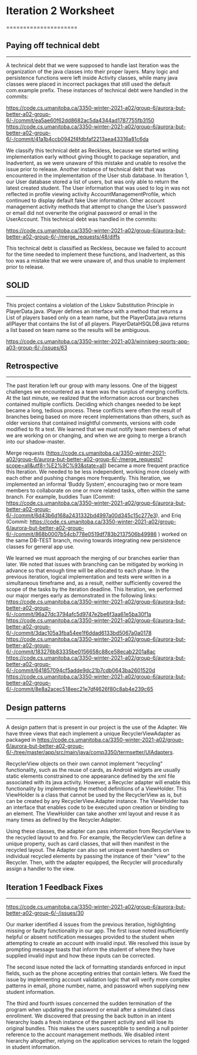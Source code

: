 # Iteration 2 Worksheet
=====================

## **Paying off technical debt**
-----------------

A technical debt that we were supposed to handle last Iteration was the organization of the java classes into their proper layers. Many logic and persistence functions were left inside Activity classes, while many java classes were placed in incorrect packages that still used the default com.example prefix. These instances of technical debt were handled in the commits:

https://code.cs.umanitoba.ca/3350-winter-2021-a02/group-6/aurora-but-better-a02-group-6/-/commit/ea5ae60f62dd8682ac5da4344ad1787755fb3150 
https://code.cs.umanitoba.ca/3350-winter-2021-a02/group-6/aurora-but-better-a02-group-6/-/commit/41a1b4ccb0942f4fdbfaf2213aea43316a81c6da

We classify this technical debt as Reckless, because we started writing implementation early without giving thought to package separation, and Inadvertent, as we were unaware of this mistake and unable to resolve the issue prior to release.
Another instance of technical debt that was encountered in the implementation of the User stub database. In Iteration 1, our User database stored a list of users, but was only able to return the latest created student. The User information that was used to log in was not reflected in profile viewing activity AccountManagementProfile, which continued to display default fake User information. Other account management activity methods that attempt to change the User’s password or email did not overwrite the original password or email in the UserAccount. This technical debt was handled in the commits:

https://code.cs.umanitoba.ca/3350-winter-2021-a02/group-6/aurora-but-better-a02-group-6/-/merge_requests/48/diffs

This technical debt is classified as Reckless, because we failed to account for the time needed to implement these functions, and Inadvertent, as this too was a mistake that we were unaware of, and thus unable to implement prior to release.

## **SOLID**
----------------

This project contains a violation of the Liskov Substitution Principle in PlayerData.java. IPlayer defines an interface with a method that returns a List of players based only on a team name, but the PlayerData.java returns allPlayer that contains the list of all players. PlayerDataHSQLDB.java returns a list based on team name so the results will be ambiguous.

https://code.cs.umanitoba.ca/3350-winter-2021-a03/winnipeg-sports-app-a03-group-6/-/issues/63

## **Retrospective**
----------

The past Iteration left our group with many lessons. One of the biggest challenges we encountered as a team was the surplus of merging conflicts. At the last minute, we realized that the information across our branches contained multiple conflicts. Deciding which changes needed to be kept became a long, tedious process. These conflicts were often the result of branches being based on more recent implementations than others, such as older versions that contained insightful comments, versions with code modified to fit a test. We learned that we must notify team members of what we are working on or changing, and when we are going to merge a branch into our shadow-master. 

Merge requests (https://code.cs.umanitoba.ca/3350-winter-2021-a02/group-6/aurora-but-better-a02-group-6/-/merge_requests?scope=all&utf8=%E2%9C%93&state=all) became a more frequent practice this Iteration. We needed to be less independent, working more closely with each other and pushing changes more frequently. This Iteration, we implemented an informal ‘Buddy System’, encouraging two or more team members to collaborate on one or more related tasks, often within the same branch. For example, buddies Tuan (Commit: https://code.cs.umanitoba.ca/3350-winter-2021-a02/group-6/aurora-but-better-a02-group-6/-/commit/6d43b6d168a2431332bd4997a00d345c15c277e3), and Eriq (Commit: https://code.cs.umanitoba.ca/3350-winter-2021-a02/group-6/aurora-but-better-a02-group-6/-/commit/868b0007b54cb778e0519df783b2137506b49986 ) worked on the same DB-TEST branch, moving towards integrating new persistence classes for general app use. 

We learned we must approach the merging of our branches earlier than later. We noted that issues with branching can be mitigated by working in advance so that enough time will be allocated to each phase. In the previous iteration, logical implementation and tests  were written in a simultaneous timeframe and, as a result, neither sufficiently covered the scope of the tasks by the iteration deadline. This Iteration, we performed our major merges early as demonstrated in the following links:
https://code.cs.umanitoba.ca/3350-winter-2021-a02/group-6/aurora-but-better-a02-group-6/-/commit/96a27dc3794afc5d9747e2be6f3aa61e5ba30f1a 
https://code.cs.umanitoba.ca/3350-winter-2021-a02/group-6/aurora-but-better-a02-group-6/-/commit/3dac105a3fba54ee1f6ddad6133bd5067a0a0178 
https://code.cs.umanitoba.ca/3350-winter-2021-a02/group-6/aurora-but-better-a02-group-6/-/commit/183276b83335be0156658c88ce58ecab2201a8ac 
https://code.cs.umanitoba.ca/3350-winter-2021-a02/group-6/aurora-but-better-a02-group-6/-/commit/641857094cf5adde9dc21b7cdb0643ba2601520d 
https://code.cs.umanitoba.ca/3350-winter-2021-a02/group-6/aurora-but-better-a02-group-6/-/commit/8e8a2acec518eec21e7df4626f80c8ab4e239c65 

## **Design patterns**
-----

A design pattern that is present in our project is the use of the Adapter. We have three views that each implement a unique RecyclerViewAdapter as packaged in https://code.cs.umanitoba.ca/3350-winter-2021-a02/group-6/aurora-but-better-a02-group-6/-/tree/master/app/src/main/java/comp3350/termsetter/UIAdapters. 

RecyclerView objects on their own cannot implement “recycling” functionality, such as the reuse of cards, as Android widgets are usually static elements constrained to one appearance defined by the xml file associated with its java activity. However, a Recycler adapter will enable this functionality by implementing the method definitions of a ViewHolder. This ViewHolder is a class that cannot be used by the RecyclerView as is, but can be created by any RecyclerView.Adapter instance. The ViewHolder has an interface that enables code to be executed upon creation or binding to an element. The ViewHolder can take another xml layout and reuse it as many times as defined by the Recycler.Adapter. 

Using these classes, the adapter can pass information from RecyclerView to the recycled layout to and fro. For example, the RecyclerView can define a unique property, such as card classes,  that will then manifest in the recycled layout. The Adapter can also set unique event handlers on individual recycled elements by passing the instance of their “view” to the Recycler. Then, with the adapter equipped, the Recycler will procedurally assign a handler to the view. 

## **Iteration 1 Feedback Fixes**
--------------

https://code.cs.umanitoba.ca/3350-winter-2021-a02/group-6/aurora-but-better-a02-group-6/-/issues/30

Our marker identified 4 issues from the previous iteration, highlighting missing or faulty functionality in our app. The first issue noted insufficiently helpful or absent notification messages provided to the student when attempting to create an account with invalid input. We resolved this issue by prompting message toasts that inform the student of where they have supplied invalid input and how these inputs can be corrected.

The second issue noted the lack of formatting standards enforced in input fields, such as the phone accepting entries that contain letters. We fixed the issue by implementing account validation logic that will verify more complex patterns in email, phone number, name, and password when supplying new student information.

The third and fourth issues concerned the sudden termination of the program when updating the password or email after a simulated class enrollment. We discovered that pressing the back button in an intent hierarchy loads a fresh instance of the parent activity and will lose its original bundles. This makes the users susceptible to sending a null pointer reference to the account management methods. We disabled intent hierarchy altogether, relying on the application services to retain the logged in student information.